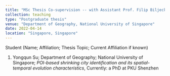 ```yaml
---
title: "MSc Thesis Co-supervision -- with Assistant Prof. Filip Biljecki"
collection: teaching
type: "Postgraduate thesis"
venue: "Department of Geography, National University of Singapore"
date: 2022-04-14
location: "Singapore, Singapore"
---
```


Student (Name; Affiliation; Thesis Topic; Current Affiliation if known)
1. Yongqun Su; Department of Geography; National University of Singapore; *POI-based shrinking city identification and its spatial-temporal evolution characteristics*, Currently: a PhD at PKU Shenzhen
